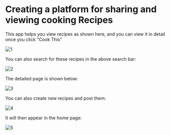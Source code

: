 # Creating a platform for sharing and viewing cooking Recipes

This app helps you view recipes as shown here, and you can view it in detail once you click "Cook This"

![1](https://user-images.githubusercontent.com/84635960/184479248-51a99283-8158-4a53-b25a-cd9fa05847fc.png)

You can also search for these recipes in the above search bar:

![2](https://user-images.githubusercontent.com/84635960/184479281-479b8e55-3a81-4d4c-9919-ab5cabd123f2.png)

The detailed page is shown below:

![3](https://user-images.githubusercontent.com/84635960/184479294-374405ec-c7c7-4c94-bcbc-abe582a86d6a.png)

You can also create new recipes and post them:

![4](https://user-images.githubusercontent.com/84635960/184479313-c836a172-c906-4218-983d-4c8fbfe8af2a.png)

It will then appear in the home page:

![5](https://user-images.githubusercontent.com/84635960/184479323-7a650d94-cc32-4c7b-b5e2-b91ad3061045.png)



